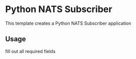# Python NATS Subscriber
This template creates a Python NATS Subscriber application
## Usage
fill out all required fields
